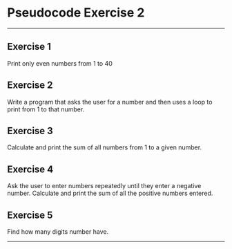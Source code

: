 # Pseudocode Exercise 2

---

## Exercise 1

Print only even numbers from 1 to 40

## Exercise 2

Write a program that asks the user for a number and then uses a loop to print from 1 to that number.

## Exercise 3

Calculate and print the sum of all numbers from 1 to a given number.

## Exercise 4

Ask the user to enter numbers repeatedly until they enter a negative number. Calculate and print the sum of all the positive numbers entered.

## Exercise 5

Find how many digits number have.

---



 
